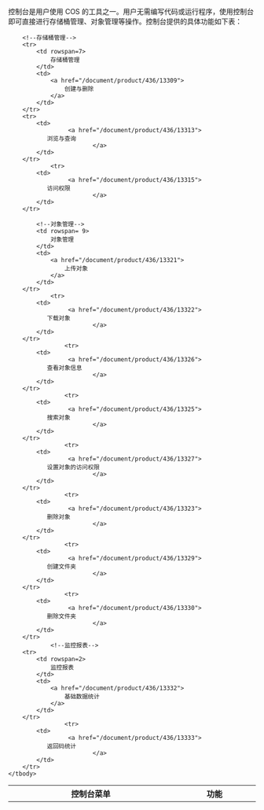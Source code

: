 控制台是用户使用 COS 的工具之一。用户无需编写代码或运行程序，使用控制台即可直接进行存储桶管理、对象管理等操作。控制台提供的具体功能如下表：
<table style="display:table">
    <tbody>
        <tr>
            <th>
                <strong>
                    控制台菜单
                </strong>
            </th>
            <th>
                <strong>
                    功能
                </strong>
            </th>
        </tr>
    	
        <!--存储桶管理-->
    	<tr>
    		<td rowspan=7>
    			存储桶管理
    		</td>
            <td>
                <a href="/document/product/436/13309">
                    创建与删除
                </a>
            </td>
    	</tr>
        <tr> 
    		<td>
				     <a href="/document/product/436/13313">
               浏览与查询
							</a>
            </td>
        </tr>
				<tr> 
    		<td>
				     <a href="/document/product/436/13315">
               访问权限
							</a>
            </td>
        </tr>
				
			<!--对象管理-->
    		<td rowspan= 9>
                对象管理
            </td>
            <td>
                <a href="/document/product/436/13321">
                    上传对象
                </a>
            </td>	
    	</tr>
				<tr> 
    		<td>
				     <a href="/document/product/436/13322">
               下载对象
							</a>
            </td>
        </tr>
					<tr> 
    		<td>
				     <a href="/document/product/436/13326">
               查看对象信息
							</a>
            </td>
        </tr>
					<tr> 
    		<td>
				     <a href="/document/product/436/13325">
               搜索对象
							</a>
            </td>
        </tr>
					<tr> 
    		<td>
				     <a href="/document/product/436/13327">
               设置对象的访问权限
							</a>
            </td>
        </tr>
					<tr> 
    		<td>
				     <a href="/document/product/436/13323">
               删除对象
							</a>
            </td>
        </tr>
					<tr> 
    		<td>
				     <a href="/document/product/436/13329">
               创建文件夹
							</a>
            </td>
        </tr>
					<tr> 
    		<td>
				     <a href="/document/product/436/13330">
               删除文件夹
							</a>
            </td>
        </tr>
				<!--监控报表-->
        <tr>	
    		<td rowspan=2>
    			监控报表
    		</td>
            <td>
                <a href="/document/product/436/13332">
                    基础数据统计
                </a>
            </td>
        </tr>
					<tr> 
    		<td>
				     <a href="/document/product/436/13333">
               返回码统计
							</a>
            </td>
        </tr>
    </tbody>
</table>

